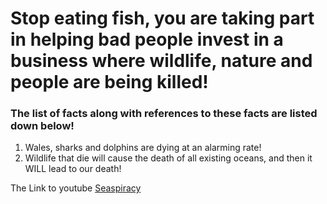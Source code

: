 # Stop eating fish, you are taking part in helping bad people invest in a business where wildlife, nature and people are being killed!

### The list of facts along with references to these facts are listed down below!

1. Wales, sharks and dolphins are dying at an alarming rate!
2. Wildlife that die will cause the death of all existing oceans, and then it WILL lead to our death!


The Link to youtube [Seaspiracy](https://youtu.be/1Q5CXN7soQg?t=38)

